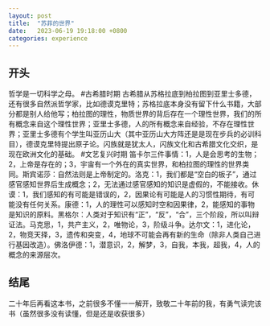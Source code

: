 ```yaml
---
layout: post
title:  "苏菲的世界"
date:   2023-06-19 19:18:00 +0800
categories: experience
---
```

[](读苏菲的世界)

## 开头
哲学是一切科学之母。
#古希腊时期
古希腊从苏格拉底到柏拉图到亚里士多德，还有很多自然派哲学家，比如德谟克里特；苏格拉底本身没有留下什么书籍，大部分都是别人给他写；柏拉图的理性，物质世界的背后存在一个理性世界，我们的所有概念来自这个理性世界；亚里士多德，人的所有概念来自经验，不存在理性世界；亚里士多德有个学生叫亚历山大（其中亚历山大方阵还是是现在步兵的必训科目），德谟克里特提出原子论。闪族就是犹太人，闪族文化和古希腊文化交织，是现在欧洲文化的基础。
#文艺复兴时期
笛卡尔三件事情：1，人是会思考的生物；2，上帝是存在的；3，宇宙有一个外在的真实世界，和柏拉图的理性的世界类同。斯宾诺莎：自然法则是上帝制定的。洛克：1，我们都是“空白的板子”，通过感官感知世界后生成概念；2，无法通过感官感知的知识是虚假的，不能接收。休谟：1，我们感知的有可能是错误的，2，因果论有可能是人的习惯性期待，有可能没有任何关系。康德：1，人的理性可以感知时空和因果律，2，能感知的事物是知识的原料。黑格尔：人类对于知识有“正”，“反”，“合”，三个阶段，所以叫辩证法。马克思，1，共产主义，2，唯物论，3，阶级斗争。达尔文：1，进化论，2，物竞天择，3，遗传和突变，4，地球不可能会再有新的生命（除非人类自己进行基因改造）。佛洛伊德：1，潜意识，2，解梦，3，自我，本我，超我，4，人的概念的来源层次。
## 结尾
二十年后再看这本书，之前很多不懂一一解开，致敬二十年前的我，有勇气读完该书（虽然很多没有读懂，但是还是收获很多）